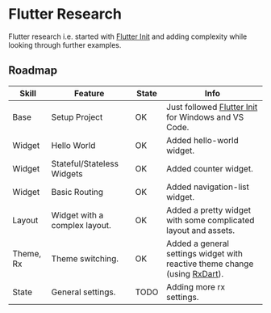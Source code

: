 # Flutter Research

Flutter research i.e. started with [Flutter Init] and adding complexity while looking through further examples.

## Roadmap

|Skill|Feature|State|Info|
|-|-|-|-|
|Base|Setup Project|OK|Just followed [Flutter Init] for Windows and VS Code.|
|Widget|Hello World|OK|Added hello-world widget.|
|Widget|Stateful/Stateless Widgets|OK|Added counter widget.|
|Widget|Basic Routing|OK|Added navigation-list widget.|
|Layout|Widget with a complex layout.|OK|Added a pretty widget with some complicated layout and assets.|
|Theme, Rx|Theme switching.|OK|Added a general settings widget with reactive theme change (using [RxDart]).|
|State|General settings.|TODO|Adding more rx settings.|

[Flutter Init]: https://flutter.io/docs/get-started "Flutter Getting Started"
[RxDart]: https://github.com/ReactiveX/rxdart "RxDart"